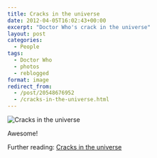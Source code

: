 ```yaml
---
title: Cracks in the universe
date: 2012-04-05T16:02:43+00:00
excerpt: "Doctor Who's crack in the universe"
layout: post
categories:
  - People
tags:
  - Doctor Who
  - photos
  - reblogged
format: image
redirect_from:
  - /post/20548676952
  - /cracks-in-the-universe.html
---
```


<img class="alignnone size-full wp-image-69" src="https://cdn.craigmcn.ca/img/tumblr_ll39cyv4mh1qbgimpo1_500.jpg" alt="Cracks in the universe" srcset="https://cdn.craigmcn.ca/img/tumblr_ll39cyv4mh1qbgimpo1_500.jpg 500w, https://cdn.craigmcn.ca/img/tumblr_ll39cyv4mh1qbgimpo1_500-300x120.jpg 300w" sizes="(max-width: 500px) 100vw, 500px" />

Awesome!

Further reading: [Cracks in the universe](http://en.wikipedia.org/wiki/Story_arcs_in_Doctor_Who#Cracks_in_the_universe 'Cracks in the universe')

